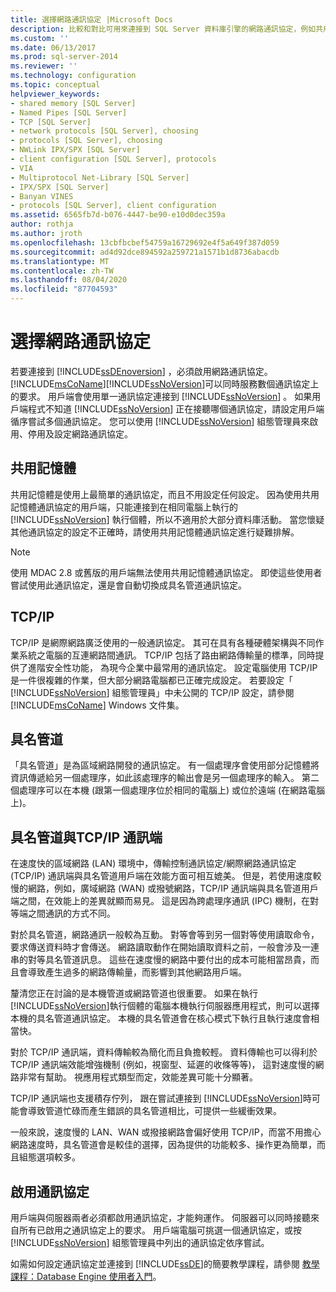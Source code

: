 ```yaml
---
title: 選擇網路通訊協定 |Microsoft Docs
description: 比較和對比可用來連接到 SQL Server 資料庫引擎的網路通訊協定，例如共用記憶體、TCP/IP 和具名管道。
ms.custom: ''
ms.date: 06/13/2017
ms.prod: sql-server-2014
ms.reviewer: ''
ms.technology: configuration
ms.topic: conceptual
helpviewer_keywords:
- shared memory [SQL Server]
- Named Pipes [SQL Server]
- TCP [SQL Server]
- network protocols [SQL Server], choosing
- protocols [SQL Server], choosing
- NWLink IPX/SPX [SQL Server]
- client configuration [SQL Server], protocols
- VIA
- Multiprotocol Net-Library [SQL Server]
- IPX/SPX [SQL Server]
- Banyan VINES
- protocols [SQL Server], client configuration
ms.assetid: 6565fb7d-b076-4447-be90-e10d0dec359a
author: rothja
ms.author: jroth
ms.openlocfilehash: 13cbfbcbef54759a16729692e4f5a649f387d059
ms.sourcegitcommit: ad4d92dce894592a259721a1571b1d8736abacdb
ms.translationtype: MT
ms.contentlocale: zh-TW
ms.lasthandoff: 08/04/2020
ms.locfileid: "87704593"
---
```

# <a name="choosing-a-network-protocol"></a>選擇網路通訊協定
  若要連接到 [!INCLUDE[ssDEnoversion](../../includes/ssdenoversion-md.md)] ，必須啟用網路通訊協定。 [!INCLUDE[msCoName](../../includes/msconame-md.md)][!INCLUDE[ssNoVersion](../../includes/ssnoversion-md.md)]可以同時服務數個通訊協定上的要求。 用戶端會使用單一通訊協定連接到 [!INCLUDE[ssNoVersion](../../includes/ssnoversion-md.md)] 。 如果用戶端程式不知道 [!INCLUDE[ssNoVersion](../../includes/ssnoversion-md.md)] 正在接聽哪個通訊協定，請設定用戶端循序嘗試多個通訊協定。 您可以使用 [!INCLUDE[ssNoVersion](../../includes/ssnoversion-md.md)] 組態管理員來啟用、停用及設定網路通訊協定。  
  
## <a name="shared-memory"></a>共用記憶體  
 共用記憶體是使用上最簡單的通訊協定，而且不用設定任何設定。 因為使用共用記憶體通訊協定的用戶端，只能連接到在相同電腦上執行的 [!INCLUDE[ssNoVersion](../../includes/ssnoversion-md.md)] 執行個體，所以不適用於大部分資料庫活動。 當您懷疑其他通訊協定的設定不正確時，請使用共用記憶體通訊協定進行疑難排解。  
  
> [!NOTE]  
>  使用 MDAC 2.8 或舊版的用戶端無法使用共用記憶體通訊協定。 即使這些使用者嘗試使用此通訊協定，還是會自動切換成具名管道通訊協定。  
  
## <a name="tcpip"></a>TCP/IP  
 TCP/IP 是網際網路廣泛使用的一般通訊協定。 其可在具有各種硬體架構與不同作業系統之電腦的互連網路間通訊。 TCP/IP 包括了路由網路傳輸量的標準，同時提供了進階安全性功能， 為現今企業中最常用的通訊協定。 設定電腦使用 TCP/IP 是一件很複雜的作業，但大部分網路電腦都已正確完成設定。 若要設定「 [!INCLUDE[ssNoVersion](../../includes/ssnoversion-md.md)] 組態管理員」中未公開的 TCP/IP 設定，請參閱 [!INCLUDE[msCoName](../../includes/msconame-md.md)] Windows 文件集。  
  
## <a name="named-pipes"></a>具名管道  
 「具名管道」是為區域網路開發的通訊協定。 有一個處理序會使用部分記憶體將資訊傳遞給另一個處理序，如此該處理序的輸出會是另一個處理序的輸入。 第二個處理序可以在本機 (跟第一個處理序位於相同的電腦上) 或位於遠端 (在網路電腦上)。  
  
## <a name="named-pipes-vs-tcpip-sockets"></a>具名管道與TCP/IP 通訊端  
 在速度快的區域網路 (LAN) 環境中，傳輸控制通訊協定/網際網路通訊協定 (TCP/IP) 通訊端與具名管道用戶端在效能方面可相互媲美。 但是，若使用速度較慢的網路，例如，廣域網路 (WAN) 或撥號網路，TCP/IP 通訊端與具名管道用戶端之間，在效能上的差異就顯而易見。 這是因為跨處理序通訊 (IPC) 機制，在對等端之間通訊的方式不同。  
  
 對於具名管道，網路通訊一般較為互動。 對等會等到另一個對等使用讀取命令，要求傳送資料時才會傳送。 網路讀取動作在開始讀取資料之前，一般會涉及一連串的對等具名管道訊息。 這些在速度慢的網路中要付出的成本可能相當昂貴，而且會導致產生過多的網路傳輸量，而影響到其他網路用戶端。  
  
 釐清您正在討論的是本機管道或網路管道也很重要。 如果在執行 [!INCLUDE[ssNoVersion](../../includes/ssnoversion-md.md)]執行個體的電腦本機執行伺服器應用程式，則可以選擇本機的具名管道通訊協定。 本機的具名管道會在核心模式下執行且執行速度會相當快。  
  
 對於 TCP/IP 通訊端，資料傳輸較為簡化而且負擔較輕。 資料傳輸也可以得利於 TCP/IP 通訊端效能增強機制 (例如，視窗型、延遲的收條等等)， 這對速度慢的網路非常有幫助。 視應用程式類型而定，效能差異可能十分顯著。  
  
 TCP/IP 通訊端也支援積存佇列， 跟在嘗試連接到 [!INCLUDE[ssNoVersion](../../includes/ssnoversion-md.md)]時可能會導致管道忙碌而產生錯誤的具名管道相比，可提供一些緩衝效果。  
  
 一般來說，速度慢的 LAN、WAN 或撥接網路會偏好使用 TCP/IP，而當不用擔心網路速度時，具名管道會是較佳的選擇，因為提供的功能較多、操作更為簡單，而且組態選項較多。  
  
## <a name="enabling-the-protocol"></a>啟用通訊協定  
 用戶端與伺服器兩者必須都啟用通訊協定，才能夠運作。 伺服器可以同時接聽來自所有已啟用之通訊協定上的要求。 用戶端電腦可挑選一個通訊協定，或按 [!INCLUDE[ssNoVersion](../../includes/ssnoversion-md.md)] 組態管理員中列出的通訊協定依序嘗試。  
  
 如需如何設定通訊協定並連接到 [!INCLUDE[ssDE](../../includes/ssde-md.md)]的簡要教學課程，請參閱 [教學課程：Database Engine 使用者入門](../../relational-databases/tutorial-getting-started-with-the-database-engine.md)。  
  
  
